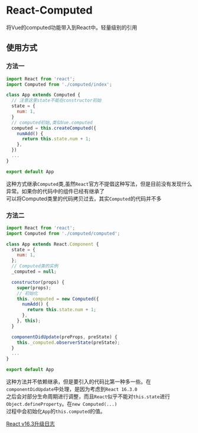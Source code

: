 # React-Computed
将Vue的computed功能带入到React中。轻量级别的引用

## 使用方式

### 方法一

```javascript
import React from 'react';
import Computed from './computed/index';

class App extends Computed {
  // 注意这里state不能在constructor初始
  state = {
    num: 1,
  }
  // computed初始,类似Vue.computed
  computed = this.createComputed({
    numAdd() {
      return this.state.num + 1;
    },
  })
  ...
}

export default App
```
这种方式继承`Computed`类,虽然`React`官方不提倡这种写法，但是目前没有发现什么异常。如果你的代码中的组件已经有继承了   
可以将Computed类里的代码拷贝过去，其实`Computed`的代码并不多

### 方法二

```javascript
import React from 'react';
import Computed from './computed/computed';

class App extends React.Component {
  state = {
    num: 1,
  };
  // Computed类的实例
  _computed = null;

  constructor(props) {
    super(props);
    // 初始化
    this._computed = new Computed({
      numAdd() {
        return this.state.num + 1;
      },
    }, this);
  }

  componentDidUpdate(preProps, preState) {
    this._computed.observerState(preState);
  }
  ...
}

export default App
```
这种方法并不依赖继承，但是要引入的代码比第一种多一些。在`componentDidUpdate`中处理，是因为考虑到`React 16.3.0`  
之后会对部分生命周期进行调整，而且`React`似乎不能对`this.state`进行`Object.defineProperty`。在`new Computed(...)`  
过程中会初始化`App`的`this.computed`的值。


[React v16.3升级日志](https://doc.react-china.org/blog/2018/03/29/react-v-16-3.html#component-lifecycle-changes)
